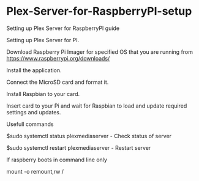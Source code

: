 # Plex-Server-for-RaspberryPI-setup
Setting up Plex Server for RaspberryPI guide 



Setting up Plex Server for PI. 

Download Raspberry Pi Imager for specified OS that you are running from https://www.raspberrypi.org/downloads/

Install the application. 

Connect the MicroSD card and format it.

Install Raspbian to your card. 

Insert card to your Pi and wait for Raspbian to load and update required settings and updates. 




Usefull commands 

$sudo systemctl status plexmediaserver - Check status of server 

$sudo systemctl restart plexmediaserver - Restart server

If raspberry boots in command line only 

mount -o remount,rw /
